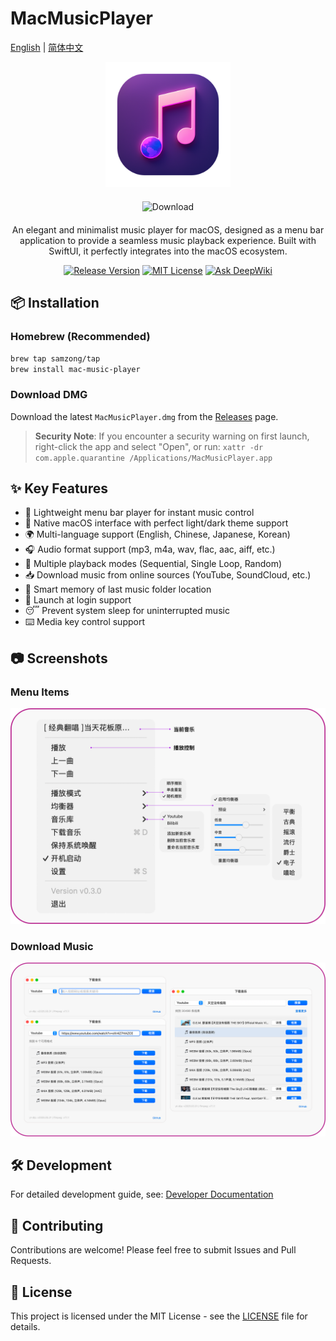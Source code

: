 # MacMusicPlayer

[English](README.md) | [简体中文](README_zh.md)

<div align="center">
  <img src="./MacMusicPlayer/Assets.xcassets/AppIcon.appiconset/icon_256x256_2x.png" alt="mac-music-player logo" width="200" />
  <br />
  <div id="download-section" style="margin: 20px 0;">
    <a href="#" onclick="downloadLatest(); return false;" style="text-decoration: none;">
      <img src="https://img.shields.io/badge/⬇%20Download%20for%20Your%20System-28a745?style=for-the-badge&labelColor=28a745" alt="Download" />
    </a>
  </div>
  <p>An elegant and minimalist music player for macOS, designed as a menu bar application to provide a seamless music playback experience. Built with SwiftUI, it perfectly integrates into the macOS ecosystem.</p>
  <p>
    <a href="https://github.com/samzong/MacMusicPlayer/releases"><img src="https://img.shields.io/github/v/release/samzong/MacMusicPlayer" alt="Release Version" /></a>
    <a href="https://github.com/samzong/MacMusicPlayer/blob/main/LICENSE"><img src="https://img.shields.io/github/license/samzong/MacMusicPlayer" alt="MIT License" /></a>
    <a href="https://deepwiki.com/samzong/MacMusicPlayer"><img src="https://deepwiki.com/badge.svg" alt="Ask DeepWiki"></a>
  </p>
</div>

## 📦 Installation

### Homebrew (Recommended)

```bash
brew tap samzong/tap
brew install mac-music-player
```

### Download DMG

Download the latest `MacMusicPlayer.dmg` from the [Releases](https://github.com/samzong/MacMusicPlayer/releases) page.

> **Security Note**: If you encounter a security warning on first launch, right-click the app and select "Open", or run: `xattr -dr com.apple.quarantine /Applications/MacMusicPlayer.app`

## ✨ Key Features

- 🎵 Lightweight menu bar player for instant music control
- 🎨 Native macOS interface with perfect light/dark theme support
- 🌍 Multi-language support (English, Chinese, Japanese, Korean)
- 🎧 Audio format support (mp3, m4a, wav, flac, aac, aiff, etc.)
- 🔄 Multiple playback modes (Sequential, Single Loop, Random)
- 📥 Download music from online sources (YouTube, SoundCloud, etc.)
- 💾 Smart memory of last music folder location
- 🚀 Launch at login support
- 😴 Prevent system sleep for uninterrupted music
- ⌨️ Media key control support

## 📷 Screenshots

### Menu Items

![](MenuItems.png)

### Download Music

![](DownloadMusic.png)


## 🛠 Development

For detailed development guide, see: [Developer Documentation](docs/developer_guide.md)

## 🤝 Contributing

Contributions are welcome! Please feel free to submit Issues and Pull Requests.

## 📄 License

This project is licensed under the MIT License - see the [LICENSE](LICENSE) file for details.
